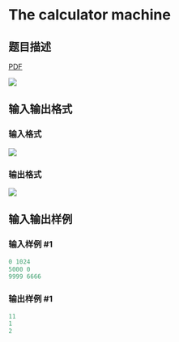 # The calculator machine

## 题目描述

[problemUrl]: https://uva.onlinejudge.org/index.php?option=com_onlinejudge&Itemid=8&category=866&page=show_problem&problem=4967

[PDF](https://uva.onlinejudge.org/external/130/p13069.pdf)

![](https://cdn.luogu.com.cn/upload/vjudge_pic/UVA13069/7c84e5b8d2576e3544810e06711ca6788cfd9509.png)

## 输入输出格式

### 输入格式

![](https://cdn.luogu.com.cn/upload/vjudge_pic/UVA13069/5d41f0acc841e9035c7cd77d9fabca1ec7a3a733.png)

### 输出格式

![](https://cdn.luogu.com.cn/upload/vjudge_pic/UVA13069/235e20875f047bf278222e0394a4a1fdce74899c.png)

## 输入输出样例

### 输入样例 #1

```cpp
0 1024
5000 0
9999 6666
```


### 输出样例 #1

```cpp
11
1
2
```


